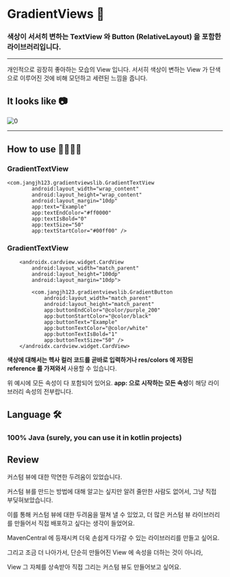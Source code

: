 # GradientViews 🎨
### 색상이 서서히 변하는 TextView 와 Button (RelativeLayout) 을 포함한 라이브러리입니다. 

---
개인적으로 굉장히 좋아하는 모습의 View 입니다. 서서히 색상이 변하는 View 가 단색으로 이루어진 것에 비해 모던하고 세련된 느낌을 줍니다.

## It looks like 📷
![0](https://user-images.githubusercontent.com/82919343/160193872-f14923ec-c9da-468c-817e-62dc990292c3.png)

---
## How to use 👨‍🎨👩‍🎨

### GradientTextView

``` 
<com.jangjh123.gradientviewslib.GradientTextView
        android:layout_width="wrap_content"
        android:layout_height="wrap_content"
        android:layout_margin="10dp"
        app:text="Example"
        app:textEndColor="#ff0000"
        app:textIsBold="0"
        app:textSize="50"
        app:textStartColor="#00ff00" />
```

### GradientTextView
```
    <androidx.cardview.widget.CardView
        android:layout_width="match_parent"
        android:layout_height="100dp"
        android:layout_margin="10dp">

        <com.jangjh123.gradientviewslib.GradientButton
            android:layout_width="match_parent"
            android:layout_height="match_parent"
            app:buttonEndColor="@color/purple_200"
            app:buttonStartColor="@color/black"
            app:buttonText="Example"
            app:buttonTextColor="@color/white"
            app:buttonTextIsBold="1"
            app:buttonTextSize="50" />
    </androidx.cardview.widget.CardView>
```

**색상에 대해서는 헥사 컬러 코드를 곧바로 입력하거나 res/colors 에 저장된 reference 를 가져와서** 사용할 수 있습니다.

위 예시에 모든 속성이 다 포함되어 있어요. **app: 으로 시작하는 모든 속성**이 해당 라이브러리 속성의 전부랍니다.

## Language 🛠

### 100% Java (surely, you can use it in kotlin projects)

## Review

커스텀 뷰에 대한 막연한 두려움이 있었습니다.

커스텀 뷰를 만드는 방법에 대해 알고는 싶지만 알려 줄만한 사람도 없어서, 그냥 직접 부딪혀보았습니다.

이를 통해 커스텀 뷰에 대한 두려움을 떨쳐 낼 수 있었고, 더 많은 커스텀 뷰 라이브러리를 만들어서 직접 배포하고 싶다는 생각이 들었어요.

MavenCentral 에 등재시켜 더욱 손쉽게 다가갈 수 있는 라이브러리를 만들고 싶어요.

그리고 조금 더 나아가서, 단순히 만들어진 View 에 속성을 더하는 것이 아니라,

View 그 자체를 상속받아 직접 그리는 커스텀 뷰도 만들어보고 싶어요.
